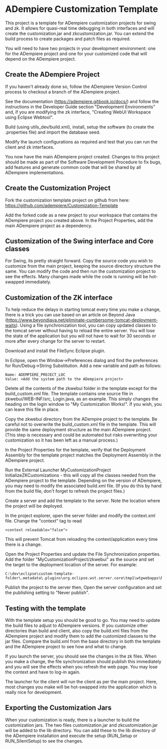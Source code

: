# ADempiere Customization Template

This project is a template for ADempiere customization projects for swing and 
zk. It allows for quasi-real time debugging in both interfaces and will create 
the customization.jar and zkcustomization.jar.  You can extend the build 
process to create packages and patch files as required.

You will need to have two projects in your development environment: one for the 
ADempiere project and one for your customized code that will depend on the 
ADempiere project.

## Create the ADempiere Project

If you haven't already done so, follow the ADempiere Version Control 
process to checkout a branch of the ADempiere project.
    
See the documentation (https://adempiere.gitbook.io/docs/) and follow 
the instructions in the Developer Guide section "Development Environments" 
and, if you are modifying the zk interface, 
"Creating WebUI Workspace using Eclipse Webtool".
    
Build (using utils_dev/build.xml), install, setup the software (to create 
the .properties file) and import the database seed.
    
Modify the launch configurations as required and test that you can run the
client and zk interfaces. 

You now have the main ADempiere project created. Changes to this project should
be made as part of the Software Development Procedure to fix bugs, add features
and generate common code that will be shared by all ADempiere implementations.

## Create the Customization Project

Fork the customization template project on github from here: 
https://github.com/adempiere/Customization-Template

Add the forked code as a new project to your workspace that contains the 
ADempiere project you created above.  In the Project Properties, add the main ADempiere
project as a dependency.

## Customization of the Swing interface and Core classes

For Swing, its pretty straight forward.  Copy the source code you wish to 
customize from the main project, keeping the source directory structure the
same.  You can modify the code and then run the customization project to see the
effects.  Many changes made while the code is running will be hot-swapped immediately.


## Customization of the ZK interface

To help reduce the delays in starting tomcat every time you make a change, there
is a trick you can use based on an article on Beyond Java 
(https://www.beyondjava.net/eliminate-cumbersome-tomcat-deployment-waits).  Using a 
file synchronization tool, you can copy updated classes to the tomcat server without
having to reload the entire server.  You will lose the state of the application but you will 
not have to wait for 30 seconds or more after every change for the server to restart.

Download and install the FileSync Eclipse plugin.  

In Eclipse, open the Window->Preferences dialog and find the preferences for
Run/Debug->String Substitution.  Add a new variable and path as follows:

    Name: ADEMPIERE_PROJECT_LOC
    Value: <Add the system path to the ADempiere project>


Delete all the contents of the zkwebui folder in the template except for the 
build_custom.xml file.  The template contains one source file in zkwebui/WEB-INF/src,
Login.java, as an example. This simply changes the heading on the login window to 
"My Customization Works!".  If you wish, you can leave this file in place.

Copy the zkwebui directory from the ADempire project to the template. Be 
careful not to overwrite the build_custom.xml file in the template. This will 
provide the same deployment structure as the main ADempiere project. (This 
step is necessary and could be automated but risks overwriting your 
customization so it has been left as a manual process.)

In the Project Properties for the template, verify that the Deployment Assembly for
the template project matches the Deployment Assembly in the ADempiere project. 

Run the External Launcher MyCustomizationProject InitializeZKCustomizations - this will
copy all the classes needed from the ADempiere project to the template. 
Depending on the version of ADempiere, you may need to modify the associated 
build.xml file. (If you do this by hand from the build file, don't forget to
refresh the project files.)

Create a server and add the template to the server.  Note the location where the 
project will be deployed.

In the project explorer, open the server folder and modify the context.xml file. Change
the "context" tag to read

    <context reloadable="false">
    
This will prevent Tomcat from reloading the context/application every time there is a change. 

Open the Project Properties and update the File Synchronization properties.  Add the folder
"MyCustomizationProject/zkwebui" as the source and set the target to the deployment location
of the server. For example:

    C:\dev\eclipse\custom-template-folder\.metadata\.plugins\org.eclipse.wst.server.core\tmp1\wtpwebapps\MyCustomizationProject

Publish the project to the server then, Open the server configuration and set the publishing 
setting to "Never publish". 

## Testing with the template

With the template setup you should be good to go. You may need to update the build 
files to adjust to ADempiere versions. If you customize other directories 
than build and client, also copy the build.xml files from the ADempiere 
project and modify them to add the customized classes to the jar files. 
Compare the build.xml from the base directory in both the template and the 
ADempiere project to see how and what to change.

If you launch the server, you should see the changes in the zk files. When you make
a change, the file synchronization should publish this immediately and you will see 
the effects when you refresh the web page.  You may lose the context and have to 
log-in again.

The launcher for the client will run the client as per the main project. Here,
most changes you make will be hot-swapped into the application which is really
nice for development.

## Exporting the Customization Jars

When your customization is ready, there is a launcher to build the 
customization jars. The two files customization.jar and zkcustomization.jar 
will be added to the lib directory. You can add these to the lib directory 
of the ADempiere installation and execute the setup (RUN_Setup or 
RUN_SilentSetup) to see the changes.



